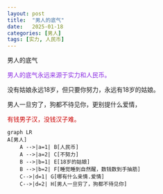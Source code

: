 ```yaml
---
layout: post
title:  "男人的底气"
date:   2025-01-18
categories: [男人]
tags: [实力, 人民币]  
---
```


男人的底气

<font color="#8a2be2"> 男人的底气永远来源于实力和人民币。</font> 

没有姑娘永远18岁，但只要你努力，永远有18岁的姑娘。

男人一旦穷了，狗都不待见你，更别提什么爱情，

<font color="#cc0000"> 有钱男子汉，没钱汉子难。</font> 


```mermaid
graph LR
A[男人] 
    A -->|a=1| B[人民币]
    A -->|a=2| C[不努力]
    B -->|b=1| E[18岁的姑娘]
    B -->|b=2| F[睡觉睡到自然醒，数钱数到手抽筋]
    C-->|d=1| G[哪有什么亲情.爱情]
    C-->|d=2| H[男人一旦穷了，狗都不待见你]
```
